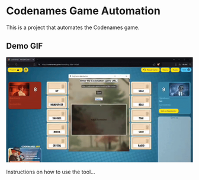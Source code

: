 
# Codenames Game Automation

This is a project that automates the Codenames game.

## Demo GIF

<img src="codenamescheat.gif" alt="Demo" width="800" />

Instructions on how to use the tool...
